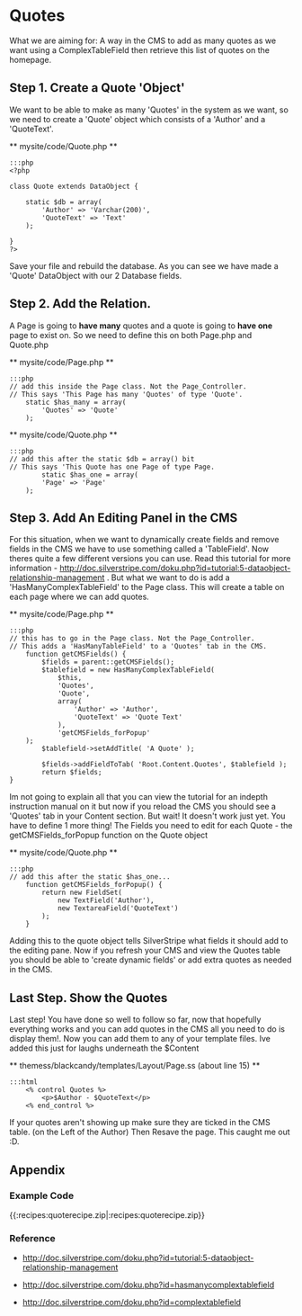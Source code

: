 # Quotes

What we are aiming for: A way in the CMS to add as many quotes as we want using a ComplexTableField then retrieve this
list of quotes on the homepage.

## Step 1. Create a Quote 'Object'

We want to be able to make as many 'Quotes' in the system as we want, so we need to create a 'Quote' object which
consists of a 'Author' and a 'QuoteText'.

** mysite/code/Quote.php **

	:::php
	<?php
	
	class Quote extends DataObject {
		
		static $db = array(
			'Author' => 'Varchar(200)',
			'QuoteText' => 'Text'
		);
		
	}
	?>

 
Save your file and rebuild the database. As you can see we have made a 'Quote' DataObject with our 2 Database fields.

## Step 2. Add the Relation.

A Page is going to **have many** quotes and a quote is going to **have one** page to exist on. So we need to define this
on both Page.php and Quote.php

** mysite/code/Page.php **

	:::php
	// add this inside the Page class. Not the Page_Controller.
	// This says 'This Page has many 'Quotes' of type 'Quote'.  
		static $has_many = array(
			'Quotes' => 'Quote' 
		);


** mysite/code/Quote.php **

	:::php
	// add this after the static $db = array() bit
	// This says 'This Quote has one Page of type Page.
	        static $has_one = array(
			'Page' => 'Page'
		);



## Step 3. Add An Editing Panel in the CMS

For this situation, when we want to dynamically create fields and remove fields in the CMS we have to use something
called a 'TableField'. Now theres quite a few different versions you can use. Read this tutorial for more information -
http://doc.silverstripe.com/doku.php?id=tutorial:5-dataobject-relationship-management . But what we want to do is add a
'HasManyComplexTableField' to the Page class. This will create a table on each page where we can add quotes.

** mysite/code/Page.php **

	:::php
	// this has to go in the Page class. Not the Page_Controller.
	// This adds a 'HasManyTableField' to a 'Quotes' tab in the CMS.
		function getCMSFields() {
			$fields = parent::getCMSFields();
			$tablefield = new HasManyComplexTableField(
				$this,
				'Quotes',
			    'Quote',
			    array(
				    'Author' => 'Author',
				    'QuoteText' => 'Quote Text'
			    ),
			    'getCMSFields_forPopup'
		);
			$tablefield->setAddTitle( 'A Quote' );
	
			$fields->addFieldToTab( 'Root.Content.Quotes', $tablefield );
			return $fields;
	}


Im not going to explain all that you can view the tutorial for an indepth instruction manual on it but now if you reload
the CMS you should see a 'Quotes' tab in your Content section. But wait! It doesn't work just yet. You have to define 1
more thing! The Fields you need to edit for each Quote - the getCMSFields_forPopup function on the Quote object

** mysite/code/Quote.php **

	:::php
	// add this after the static $has_one...
		function getCMSFields_forPopup() {
			return new FieldSet(
				new TextField('Author'),
				new TextareaField('QuoteText')
			);
		}


Adding this to the quote object tells SilverStripe what fields it should add to the editing pane. Now if you refresh
your CMS and view the Quotes table you should be able to 'create dynamic fields' or add extra quotes as needed in the
CMS. 

## Last Step. Show the Quotes

Last step! You have done so well to follow so far, now that hopefully everything works and you can add quotes in the CMS
all you need to do is display them!. Now you can add them to any of your template files. Ive added this just for laughs
underneath the $Content 

** themess/blackcandy/templates/Layout/Page.ss (about line 15) **

	:::html
		<% control Quotes %>
			<p>$Author - $QuoteText</p>
		<% end_control %>


If your quotes aren't showing up make sure they are ticked in the CMS table. (on the Left of the Author) Then Resave the
page. This caught me out :D.

## Appendix

### Example Code

{{:recipes:quoterecipe.zip|:recipes:quoterecipe.zip}}
### Reference

*  http://doc.silverstripe.com/doku.php?id=tutorial:5-dataobject-relationship-management

*  http://doc.silverstripe.com/doku.php?id=hasmanycomplextablefield

*  http://doc.silverstripe.com/doku.php?id=complextablefield


